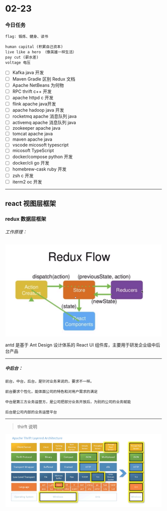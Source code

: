 # 02-23

### 今日任务

```
flag: 锻炼、健身、读书

human capital (积累自己资本)
live like a hero （像英雄一样生活）
pay cut (薪水差)
voltage 电压

```

* [ ] Kafka java 开发
* [ ] Maven Gradle 区别 Redux 文档
* [ ] Apache NetBeans 为何物
* [ ] RPC thrift c++ 开发
* [ ] apache httpd c 开发
* [ ] flink apache java开发
* [ ] apache hadoop java 开发
* [ ] rocketmq apache 消息队列 java
* [ ] activemq apache 消息队列 java
* [ ] zookeeper apache java
* [ ] tomcat apache java
* [ ] maven apache java
* [ ] vscode micosoft typescript
* [ ] micosoft TypeScript
* [ ] docker/compose python 开发
* [ ] docker/cli go 开发
* [ ] homebrew-cask ruby 开发
* [ ] zsh c 开发
* [ ] iterm2 oc 开发

***



## react 视图层框架

### redux 数据层框架

###### 工作原理：

![image-20200223141536579](02-23.assets/image-20200223141536579.png)

antd 是基于 Ant Design 设计体系的 React UI 组件库，主要用于研发企业级中后台产品











* * *

##### 中后台：

```
前台，中台，后台，是针对业务来说的，要求不一样。

前台要求个性化，能体面公司的特色和对用户需求的满足

中台是第三方业务运营方，是公司把部分业务开放后，为别的公司的业务赋能

后台是公司内部的业务运营平台
```



* * *

>  thirft 说明



![image-20200223141659590](02-23.assets/image-20200223141659590.png)



